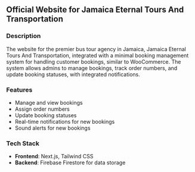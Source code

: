 ## Official Website for Jamaica Eternal Tours And Transportation

### Description
The website for the premier bus tour agency in Jamaica, Jamaica Eternal Tours And Transportation, integrated with a minimal booking management system for handling customer bookings, similar to WooCommerce. The system allows admins to manage bookings, track order numbers, and update booking statuses, with integrated notifications.

### Features
- Manage and view bookings
- Assign order numbers
- Update booking statuses
- Real-time notifications for new bookings
- Sound alerts for new bookings

### Tech Stack
- **Frontend**: Next.js, Tailwind CSS
- **Backend**: Firebase Firestore for data storage


